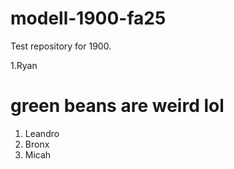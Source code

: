 # modell-1900-fa25
Test repository for 1900.



1.Ryan


# green beans are weird lol

1. Leandro
1. Bronx
1. Micah


